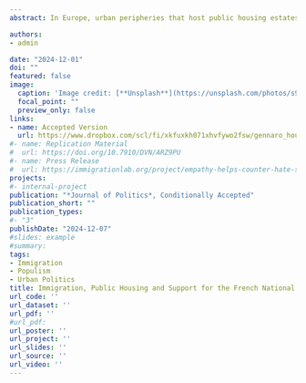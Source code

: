 ```yaml
---
abstract: In Europe, urban peripheries that host public housing estates are often inhabited by a diverse population, including many migrants. In those places, far-right parties enjoy growing electoral support. This paper asks, Can expansionary public housing policies boost the electoral support of far-right parties in diverse communities? I exploit the staggered roll-out of a French public housing policy to show that residents of municipalities with large pre-policy immigration shares vote more for the National Front in response to public housing expansion. The opposite happens in municipalities with low pre-policy exposure to immigration. The paper investigates three candidate mechanisms; compositional changes, material grievances, and latent group conflict. Separate empirical analyses of sociodemographic, housing, and newspaper data suggest that the third mechanism may drive the results. The paper further discusses the theoretical and practical implications of these findings for understanding the challenges of adapting the welfare state to increasingly diverse societies.

authors:
- admin

date: "2024-12-01"
doi: ""
featured: false
image:
  caption: 'Image credit: [**Unsplash**](https://unsplash.com/photos/s9CC2SKySJM)'
  focal_point: ""
  preview_only: false
links:
- name: Accepted Version
  url: https://www.dropbox.com/scl/fi/xkfuxkh071xhvfywo2fsw/gennaro_housing.pdf?rlkey=qx60lyfr337tgpjbxhhto88kp&st=qao9ooul&dl=0
#- name: Replication Material
#  url: https://doi.org/10.7910/DVN/ARZ9PU
#- name: Press Release
#  url: https://immigrationlab.org/project/empathy-helps-counter-hate-speech/
projects:
#- internal-project
publication: "*Journal of Politics*, Conditionally Accepted"
publication_short: ""
publication_types:
#- "3"
publishDate: "2024-12-07"
#slides: example
#summary: 
tags: 
- Immigration
- Populism
- Urban Politics
title: Immigration, Public Housing and Support for the French National Front
url_code: ''
url_dataset: ''
url_pdf: ''
#url_pdf: 
url_poster: ''
url_project: ''
url_slides: ''
url_source: ''
url_video: ''
---
```


